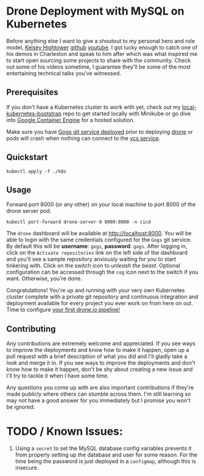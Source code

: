 # Drone Deployment with MySQL on Kubernetes

Before anything else I want to give a shoutout to my personal hero and role model, [Kelsey Hightower](https://twitter.com/kelseyhightower) [github](https://github.com/kelseyhightower) [youtube](https://www.youtube.com/user/MadHatterConfigMgmt). I got lucky enough to catch one of his demos in Charleston and speak to him after which was what inspired me to start open sourcing some projects to share with the community. Check out some of his videos sometime, I guarantee they'll be some of the most entertaining technical talks you've witnessed.

## Prerequisites

If you don't have a Kubernetes cluster to work with yet, check out my [local-kubernetes-bootstrap](https://github.com/stevenaldinger/local-kubernetes-bootstrap) repo to get started locally with Minikube or go dive into [Google Container Engine](https://cloud.google.com/container-engine/) for a hosted solution.

Make sure you have [Gogs git service deployed](https://github.com/stevenaldinger/k8s-gogs) prior to deploying [drone](https://github.com/drone/drone) or pods will crash when nothing can connect to the [vcs service](https://betterexplained.com/articles/a-visual-guide-to-version-control/).

## Quickstart

`kubectl apply -f ./k8s`

## Usage

Forward port 8000 (or any other) on your local machine to port 8000 of the drone server pod.

`kubectl port-forward drone-server-0 8000:8000 -n cicd`

The `drone` dashboard will be available at [http://localhost:8000](http://localhost:8000). You will be able to login with the same credentials configured for the `Gogs` git service. By default this will be **username**: `gogs`, **password**: `gogs`. After logging in, click on the `Activate repositories` link on the left side of the dashboard and you'll see a sample repository anxiously waiting for you to start tinkering with. Click on the switch icon to _unleash the beast_. Optional configuration can be accessed through the `cog` icon next to the switch if you want. Otherwise, you're done.

Congratulations! You're up and running with your very own Kubernetes cluster complete with a private git repository and continuous integration and deployment available for every project you ever work on from here on out. Time to configure [your first drone.io pipeline!](http://readme.drone.io/usage/getting-started/)

## Contributing

Any contributions are extremely welcome and appreciated. If you see ways to improve the deployments and know how to make it happen, open up a pull request with a brief description of what you did and I'll gladly take a look and merge it in. If you see ways to improve the deployments and don't know how to make it happen, don't be shy about creating a new issue and I'll try to tackle it when I have some time.

Any questions you come up with are also important contributions if they're made publicly where others can stumble across them. I'm still learning so may not have a good answer for you immediately but I promise you won't be ignored.

# TODO / Known Issues:

1. Using a `secret` to set the MySQL database config variables prevents it from properly setting up the database and user for some reason. For the time being the password is just deployed in a `configmap`, although this is insecure.
